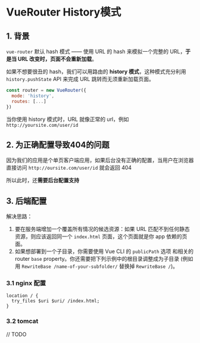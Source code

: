 # VueRouter History模式

## 1. 背景

`vue-router` 默认 hash 模式 —— 使用 URL 的 hash 来模拟一个完整的 URL，**于是当 URL 改变时，页面不会重新加载**。

如果不想要很丑的 hash，我们可以用路由的 **history 模式**，这种模式充分利用 `history.pushState` API 来完成 URL 跳转而无须重新加载页面。

```js
const router = new VueRouter({
  mode: 'history',
  routes: [...]
})
```

当你使用 history 模式时，URL 就像正常的 url，例如 `http://yoursite.com/user/id`

## 2. 为正确配置导致404的问题

因为我们的应用是个单页客户端应用，如果后台没有正确的配置，当用户在浏览器直接访问 `http://oursite.com/user/id` 就会返回 404

所以此时，还**需要后台配置支持**

## 3. 后端配置

解决思路：

1. 要在服务端增加一个覆盖所有情况的候选资源：如果 URL 匹配不到任何静态资源，则应该返回同一个 `index.html` 页面，这个页面就是你 app 依赖的页面。
2. 如果想部署到一个子目录，你需要使用 Vue CLI 的 `publicPath` 选项  和相关的 router `base` property。你还需要把下列示例中的根目录调整成为子目录 (例如用 `RewriteBase /name-of-your-subfolder/` 替换掉 `RewriteBase /`)。

### 3.1 nginx 配置

```nginx
location / {
  try_files $uri $uri/ /index.html;
}
```

### 3.2 tomcat

// TODO 